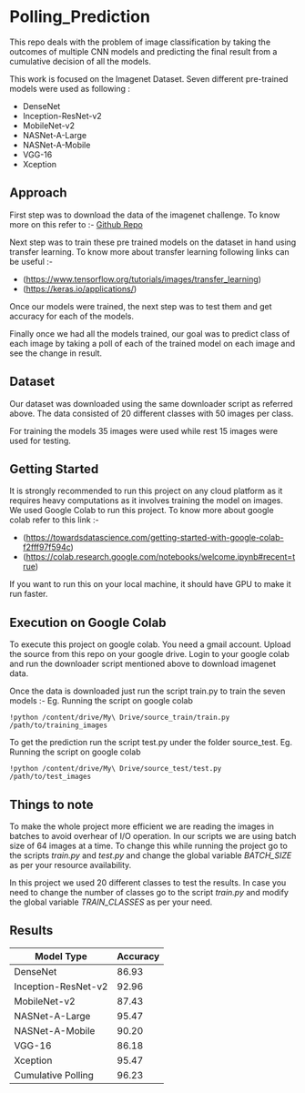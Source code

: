 # Polling_Prediction
This repo deals with the problem of image classification by taking the outcomes of multiple CNN models and predicting the final result from a cumulative decision of all the models.

This work is focused on the Imagenet Dataset. Seven different pre-trained models were used as following :

* DenseNet
* Inception-ResNet-v2
* MobileNet-v2
* NASNet-A-Large
* NASNet-A-Mobile
* VGG-16
* Xception

## Approach
First step was to download the data of the imagenet challenge. To know more on this refer to :-
[Github Repo](https://github.com/mf1024/ImageNet-Datasets-Downloader.git)

Next step was to train these pre trained models on the dataset in hand using transfer learning. To know more about transfer learning following links can be useful :-
* (https://www.tensorflow.org/tutorials/images/transfer_learning)
* (https://keras.io/applications/)

Once our models were trained, the next step was to test them and get accuracy for each of the models. 

Finally once we had all the models trained, our goal was to predict class of each image by taking a poll of each of the trained model on each image and see the change in result. 

## Dataset
Our dataset was downloaded using the same downloader script as referred above. 
The data consisted of 20 different classes with 50 images per class. 

For training the models 35 images were used while rest 15 images were used for testing.


## Getting Started

It is strongly recommended to run this project on any cloud platform as it requires heavy computations as it involves training the model on images. We used Google Colab to run this project. To know more about google colab refer to this link :-

* (https://towardsdatascience.com/getting-started-with-google-colab-f2fff97f594c)
* (https://colab.research.google.com/notebooks/welcome.ipynb#recent=true)

If you want to run this on your local machine, it should have GPU to make it run faster.


## Execution on Google Colab

To execute this project on google colab. You need a gmail account. Upload the source from this repo on your google drive. Login to your google colab and run the downloader script mentioned above to download imagenet data. 

Once the data is downloaded just run the script train.py to train the seven models :-
Eg. Running the script on google colab 
```
!python /content/drive/My\ Drive/source_train/train.py /path/to/training_images
```

To get the prediction run the script test.py under the folder source_test.
Eg. Running the script on google colab
```
!python /content/drive/My\ Drive/source_test/test.py /path/to/test_images
```

## Things to note

To make the whole project more efficient we are reading the images in batches to avoid overhear of I/O operation. 
In our scripts we are using batch size of 64 images at a time. To change this while running the project go to the scripts *train.py* and *test.py* and change the global variable *BATCH_SIZE* as per your resource availability.

In this project we used 20 different classes to test the results. In case you need to change the number of classes go to the script *train.py* and modify the global variable *TRAIN_CLASSES* as per your need.


## Results
 
|Model Type|Accuracy|
|---|---|
|DenseNet|86.93|
|Inception-ResNet-v2|92.96|
|MobileNet-v2|87.43|
|NASNet-A-Large|95.47|
|NASNet-A-Mobile|90.20|
|VGG-16|86.18|
|Xception|95.47|
|Cumulative Polling|96.23|
